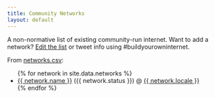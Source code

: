```yaml
---
title: Community Networks
layout: default
---
```


A non-normative list of existing community-run internet. Want to add a network? [Edit the list](https://github.com/buildyourowninternet/buildyourowninternet.github.io/edit/master/_data/networks.csv) or tweet info using #buildyourowninternet. 

From [networks.csv](https://github.com/buildyourowninternet/buildyourowninternet.github.io/blob/master/_data/networks.csv):

<ul>
{% for network in site.data.networks %}
  <li><a href="{{ network.url }}" target="_blank">{{ network.name }}</a> ({{ network.status }}) @ <a href="{{ network.localeId }}" target="_blank">{{ network.locale }}</a></li>
{% endfor %}
</ul>
